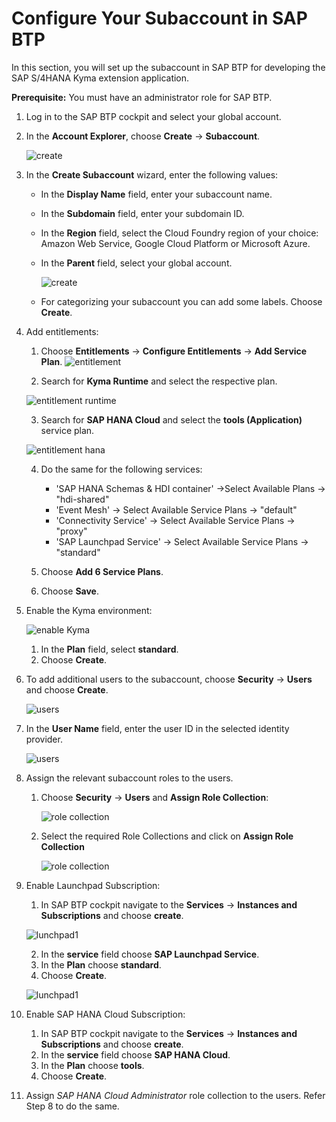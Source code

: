 # Configure Your Subaccount in SAP BTP

In this section, you will set up the subaccount in SAP BTP for developing the SAP S/4HANA Kyma extension application.

**Prerequisite:** You must have an administrator role for SAP BTP.

1. Log in to the SAP BTP cockpit and select your global account.

2. In the **Account Explorer**, choose **Create** &rarr; **Subaccount**.

   ![create](images/createSubAccount.png)

3. In the **Create Subaccount** wizard, enter the following values:

   *  In the **Display Name** field, enter your subaccount name.
   *  In the **Subdomain** field, enter your subdomain ID.
   *  In the **Region** field, select the Cloud Foundry region of your choice: Amazon Web Service, Google Cloud Platform or Microsoft Azure.
   *  In the **Parent** field, select your global account.


      ![create](images/createSubAccount2.png)

   * For categorizing your subaccount you can add some labels. Choose **Create**.

4. Add entitlements:

   1. Choose **Entitlements** &rarr; **Configure Entitlements** &rarr; **Add Service Plan**.
   ![entitlement](images/entitlements1.png)

   2. Search for **Kyma Runtime** and select the respective plan.

   ![entitlement runtime](images/kyma-entitlements.png)

   3. Search for **SAP HANA Cloud** and select the **tools (Application)** service plan. 

   ![entitlement hana](images/ent-hana.png)

   4. Do the same for the following services:

      - 'SAP HANA Schemas & HDI container' ->Select Available Plans -> "hdi-shared"
      - 'Event Mesh' -> Select Available Service Plans -> "default"
      - 'Connectivity Service' -> Select Available Service Plans -> "proxy"
      - 'SAP Launchpad Service' -> Select Available Service Plans -> "standard"

   5. Choose **Add 6 Service Plans**.

   6. Choose **Save**.

5. Enable the Kyma environment:

   ![enable Kyma](./images/enable-kyma.png)

   1. In the **Plan** field, select **standard**.
   2. Choose **Create**.

6. To add additional users to the subaccount, choose **Security** &rarr; **Users** and choose **Create**.

   ![users](./images/user1.png)

7. In the **User Name** field, enter the user ID in the selected identity provider.

   ![users](./images/user2.png)

8. Assign the relevant subaccount roles to the users.

      1. Choose **Security** &rarr; **Users** and **Assign Role Collection**:

         ![role collection](./images/rolecollection1.png)

      2. Select the required Role Collections and click on **Assign Role Collection**

         ![role collection](./images/rolecollection11.png)

9. Enable Launchpad Subscription:
    
    1. In SAP BTP cockpit navigate to the **Services** &rarr; **Instances and Subscriptions** and choose **create**.

    ![lunchpad1](./images/launchpad1.png)

    2. In the **service** field choose **SAP Launchpad Service**.
    3. In the **Plan** choose **standard**.
    4. Choose **Create**.

    ![lunchpad1](./images/launchpad2.png)

10. Enable SAP HANA Cloud Subscription:

    1. In SAP BTP cockpit navigate to the **Services** &rarr; **Instances and Subscriptions** and choose **create**.
    2. In the **service** field choose **SAP HANA Cloud**.
    3. In the **Plan** choose **tools**.
    4. Choose **Create**.

11. Assign *SAP HANA Cloud Administrator* role collection to the users. Refer Step 8 to do the same.



